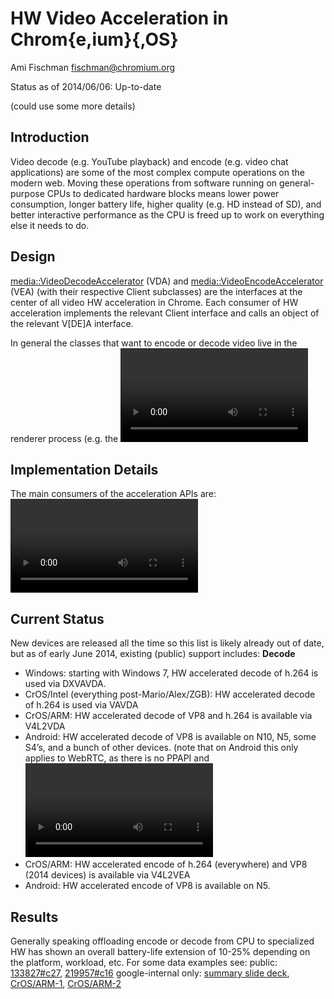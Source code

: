 # HW Video Acceleration in Chrom{e,ium}{,OS}

Ami Fischman <fischman@chromium.org>

Status as of 2014/06/06: Up-to-date

(could use some more details)

## Introduction

Video decode (e.g. YouTube playback) and encode (e.g. video chat applications) are some of the most complex compute operations on the modern web.  Moving these operations from software running on general-purpose CPUs to dedicated hardware blocks means lower power consumption, longer battery life, higher quality (e.g. HD instead of SD), and better interactive performance as the CPU is freed up to work on everything else it needs to do. 

## Design

[media::VideoDecodeAccelerator](https://code.google.com/p/chromium/codesearch#chromium/src/media/video/video_decode_accelerator.h&q=media::VideoDecodeAccelerator&sq=package:chromium&ct=rc&cd=1&l=21&dr=Ss) (VDA) and [media::VideoEncodeAccelerator](https://code.google.com/p/chromium/codesearch#chromium/src/media/video/video_encode_accelerator.h&l=23) (VEA) (with their respective Client subclasses) are the interfaces at the center of all video HW acceleration in Chrome.  Each consumer of HW acceleration implements the relevant Client interface and calls an object of the relevant V[DE]A interface.

In general the classes that want to encode or decode video live in the renderer process (e.g. the <video> player, or WebRTC’s video encoders & decoders) and the HW being utilized is not accessible from within the renderer process, so [IPC](https://code.google.com/p/chromium/codesearch#chromium/src/content/common/gpu/gpu_messages.h&q=f:messages%5C.h%20acceleratedvideo&sq=package:chromium&type=cs&l=712) is used to bridge the renderer<->GPU process gap.

## Implementation Details

The main consumers of the acceleration APIs are: <video> pipeline (what plays media on the web), WebRTC (enabling plugin-free real-time video chat on the web), and Pepper API (offering HW acceleration to pepper plugins such as Adobe Flash).
The implementations of the acceleration APIs are specific to the OS (and sometimes HW platform) due to radically different options offered by the OS and drivers/HW present.
![hwvideo](../hwvideo.png)
(not pictured: obsolete OpenMAX-IL-based [OVDA](https://code.google.com/p/chromium/issues/detail?id=223194), and never-launched [MacVDA](https://code.google.com/p/chromium/issues/detail?id=133828)).

## Current Status

New devices are released all the time so this list is likely already out of date, but as of early June 2014, existing (public) support includes:
**Decode**
- Windows: starting with Windows 7, HW accelerated decode of h.264 is used via DXVAVDA.
- CrOS/Intel (everything post-Mario/Alex/ZGB): HW accelerated decode of h.264 is used via VAVDA
- CrOS/ARM: HW accelerated decode of VP8 and h.264 is available via V4L2VDA
- Android: HW accelerated decode of VP8 is available on N10, N5, some S4’s, and a bunch of other devices.  (note that on Android this only applies to WebRTC, as there is no PPAPI and <video> uses the platform’s player)
**Encode**
- CrOS/ARM: HW accelerated encode of h.264 (everywhere) and VP8 (2014 devices) is available via V4L2VEA
- Android: HW accelerated encode of VP8 is available on N5.

## Results
Generally speaking offloading encode or decode from CPU to specialized HW has shown an overall battery-life extension of 10-25% depending on the platform, workload, etc.  For some data examples see:
public:  [133827#c27](http://crbug.com/133827#c27), [219957#c16](https://code.google.com/p/chromium/issues/detail?id=219957#c16)
google-internal only: [summary slide deck](http://docs/presentation/d/1lhWy_gsAhDtnB5l3i2ND2rWhHgmgtV394WoVzlqevAE/edit#slide=id.g1c7d5a5cf_023), [CrOS/ARM-1](https://docs.google.com/a/google.com/spreadsheets/d/1tdAEvCVPKH6280EArYPHaE10HA0iFP0aypJGy4n26LM/edit#gid=0), [CrOS/ARM-2](http://docs/document/d/1fty8UzlwN0SzJlURfNbPysYZ1sj4VFaDpF0MV95HbNE/edit#)


